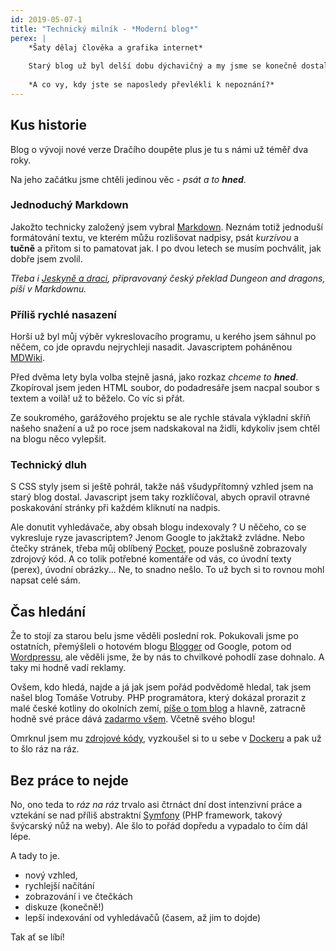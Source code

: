 ```yaml
---
id: 2019-05-07-1
title: "Technický milník - *Moderní blog*"
perex: |
    *Šaty dělaj člověka a grafika internet*
    
    Starý blog už byl delší dobu dýchavičný a my jsme se konečně dostali k jeho přepracování. A vylepšii jsme mu jak vzhled, tak i užitek.
    
    *A co vy, kdy jste se naposledy převlékli k nepoznání?*
---
```


## Kus historie
Blog o vývoji nové verze Dračího doupěte plus je tu s námi už téměř dva roky.

Na jeho začátku jsme chtěli jedinou věc - *psát a to **hned***.

### Jednoduchý Markdown
Jakožto technicky založený jsem vybral [Markdown](https://github.com/adam-p/markdown-here/wiki/Markdown-Cheatsheet). Neznám totiž jednoduší formátování textu, ve kterém můžu rozlišovat nadpisy, psát *kurzívou* a **tučně** a přitom si to pamatovat jak. I po dvou letech se musím pochválit, jak dobře jsem zvolil.

*Třeba i [Jeskyně a draci](http://jeskyneadraci.cz/), připravovaný český překlad Dungeon and dragons, píší v Markdownu.*

### Příliš rychlé nasazení
Horší už byl můj výběr vykreslovacího programu, u kerého jsem sáhnul po něčem, co jde opravdu nejrychleji nasadit. Javascriptem poháněnou [MDWiki](http://dynalon.github.io/mdwiki/#!index.md).

Před dvěma lety byla volba stejně jasná, jako rozkaz *chceme to **hned***. Zkopíroval jsem jeden HTML soubor, do podadresáře jsem nacpal soubor s textem a voilà! už to běželo. Co víc si přát.

Ze soukromého, garážového projektu se ale rychle stávala výkladní skříň našeho snažení a už po roce jsem nadskakoval na židli, kdykoliv jsem chtěl na blogu něco vylepšit.

### Technický dluh
S CSS styly jsem si ještě pohrál, takže náš všudypřítomný vzhled jsem na starý blog dostal. Javascript jsem taky rozklíčoval, abych opravil otravné poskakování stránky při každém kliknutí na nadpis.

Ale donutit vyhledávače, aby obsah blogu indexovaly ? U něčeho, co se vykresluje ryze javascriptem? Jenom Google to jakžtakž zvládne.
Nebo čtečky stránek, třeba můj oblíbený [Pocket](https://getpocket.com/explore/trending), pouze poslušně zobrazovaly zdrojový kód.
A co tolik potřebné komentáře od vás, co úvodní texty (perex), úvodní obrázky... Ne, to snadno nešlo. To už bych si to rovnou mohl napsat celé sám.

## Čas hledání
Že to stojí za starou belu jsme věděli poslední rok. Pokukovali jsme po ostatních, přemýšleli o hotovém blogu [Blogger](https://www.blogger.com/) od Google, potom od [Wordpressu](https://wordpress.com/), ale věděli jsme, že by nás to chvilkové pohodlí zase dohnalo. A taky mi hodně vadí reklamy.

Ovšem, kdo hledá, najde a já jak jsem pořád podvědomě hledal, tak jsem našel blog Tomáše Votruby. PHP programátora, který dokázal prorazit z malé české kotliny do okolních zemí, [píše o tom blog](https://www.tomasvotruba.cz/) a hlavně, zatracně hodně své práce dává [zadarmo všem](https://github.com/TomasVotruba). Včetně svého blogu!

Omrknul jsem mu [zdrojové kódy](https://github.com/tomasvotruba/tomasvotruba.cz), vyzkoušel si to u sebe v [Dockeru](https://www.zdrojak.cz/clanky/proc-pouzivat-docker/) a pak už to šlo ráz na ráz.

## Bez práce to nejde
No, ono teda to *ráz na ráz* trvalo asi čtrnáct dní dost intenzivní práce a vztekání se nad příliš abstraktní [Symfony](https://symfony.com/) (PHP framework, takový švýcarský nůž na weby). Ale šlo to pořád dopředu a vypadalo to čím dál lépe.

A tady to je.

- nový vzhled,
- rychlejší načítání
- zobrazování i ve čtečkách
- diskuze (konečně!)
- lepší indexování od vyhledávačů (časem, až jim to dojde)

Tak ať se líbí!